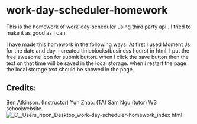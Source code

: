 # work-day-scheduler-homework
This is the homework of work-day-scheduler using third party api . I tried to make it as good as I can.

I have made this homework in the following ways:
At first I used Moment Js for the date and day.
I created timeblocks(business hours) in html.
I put the free awesome icon for submit button.
when i click the save button then the text on that time will be saved in the local storage.
when i restart the page the local storage text should be showed in the page.

## Credits:

Ben Atkinson. (Instructor)
Yun Zhao. (TA)
Sam Ngu (tutor)
W3 schoolwebsite.
![_C__Users_ripon_Desktop_work-day-scheduler-homework_index html](https://user-images.githubusercontent.com/86772467/134644204-bbc12eb6-02d7-458e-9c5c-6d0d4596547a.png)
